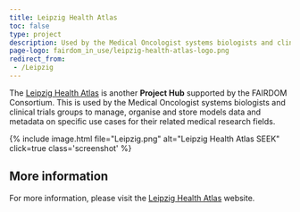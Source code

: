 ```yaml
---
title: Leipzig Health Atlas
toc: false
type: project
description: Used by the Medical Oncologist systems biologists and clinical trials groups.
page-logo: fairdom_in_use/leipzig-health-atlas-logo.png
redirect_from:
 - /Leipzig
---
```


The [Leipzig Health Atlas](https://www.health-atlas.de) is another **Project Hub** supported by the FAIRDOM Consortium. This is used by the Medical Oncologist systems biologists and clinical trials groups to manage, organise and store models data and metadata on specific use cases for their related medical research fields.



{% include image.html file="Leipzig.png" alt="Leipzig Health Atlas SEEK" click=true class='screenshot' %}

## More information

For more information, please visit the [Leipzig Health Atlas](https://www.health-atlas.de) website. 
